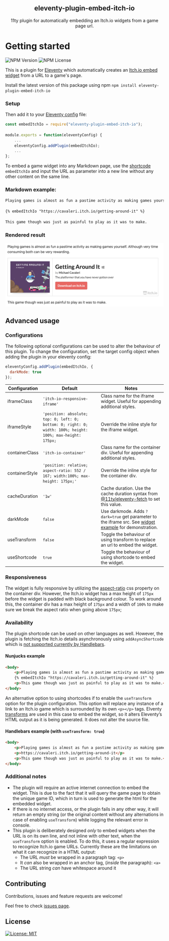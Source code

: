 <h2 align="center">eleventy-plugin-embed-itch-io</h2>
<p align="center">11ty plugin for automatically embedding an Itch.io widgets from a game page url.</p>

# Getting started

![NPM Version](https://img.shields.io/npm/v/eleventy-plugin-embed-itch-io) ![NPM License](https://img.shields.io/npm/l/eleventy-plugin-embed-itch-io)

This is a plugin for [Eleventy](https://www.11ty.dev/) which automatically creates an [Itch.io embed widget](https://itch.io/docs/creators/widget) from a URL to a game's page.

Install the latest version of this package using npm `npm install eleventy-plugin-embed-itch-io`

### Setup

Then add it to your [Eleventy config](https://www.11ty.dev/docs/config/) file:

```js
const embedItchIo = require("eleventy-plugin-embed-itch-io");

module.exports = function(eleventyConfig) {
    ...
    eleventyConfig.addPlugin(embedItchIo);
    ...
};
```

To embed a game widget into any Markdown page, use the [shortcode](https://www.11ty.dev/docs/shortcodes/) `embedItchIo` and input the URL as parameter into a new line without any other content on the same line.

### Markdown example:

```markdown
Playing games is almost as fun a pastime activity as making games yourself. Although very time consuming both can be very rewarding.

{% embedItchIo "https://cavaleri.itch.io/getting-around-it" %}

This game though was just as painful to play as it was to make.
```

### Rendered result
![Itch.io widget for the game: Getting Around It](/documentation/embedded.png)

## Advanced usage

### Configurations
The following optional configurations can be used to alter the behaviour of this plugin. To change the configuration, set the target config object when adding the plugin in your eleventy config:

```js
eleventyConfig.addPlugin(embedItchIo, {
  darkMode: true
});
```

| Configuration  | Default                                                                                                    | Notes                                                                                                                                                             |
|----------------|------------------------------------------------------------------------------------------------------------|-------------------------------------------------------------------------------------------------------------------------------------------------------------------|
| iframeClass    | `'itch-io-responsive-iframe'`                                                                              | Class name for the iframe widget. Useful for appending additional styles.                                                                                         |
| iframeStyle    | `'position: absolute; top: 0; left: 0; bottom: 0; right: 0; width: 100%; height: 100%; max-height: 175px;` | Override the inline style for the iframe widget.                                                                                                                  |
| containerClass | `'itch-io-container'`                                                                                      | Class name for the container div. Useful for appending additional styles.                                                                                         |
| containerStyle | `'position: relative; aspect-ratio: 552 / 167; width:100%; max-height: 175px;'`                            | Override the inline style for the container div.                                                                                                                  |
| cacheDuration  | `'1w'`                                                                                                     | Cache duration. Use the cache duration syntax from  [@11ty/eleventy-fetch](https://www.11ty.dev/docs/plugins/fetch/#change-the-cache-duration) to set this value. |
| darkMode       | `false`                                                                                                    |   Use darkmode. Adds `?dark=true` get parameter to the iframe src. See [widget example](https://itch.io/docs/creators/widget) for demonstration.                  |
| useTransform    | `false`                                                                                                    | Toggle the behaviour of using transform to replace an url to embed the widget.                                                                                         |
| useShortcode    | `true`                                                                                                     | Toggle the behaviour of using shortcode to embed the widget.                                                                                         |

### Responsiveness
The widget is fully responsive by utilizing the [aspect-ratio](https://developer.mozilla.org/en-US/docs/Web/CSS/aspect-ratio]) css property on the container div. However, the Itch.io widget has a max height of `175px` before the widget is padded with black background colour. To work around this, the container div has a max height of `175px` and a width of `100%` to make sure we break the aspect ratio when going above `175px`;

### Availability

The plugin shortcode can be used on other languages as well. However, the plugin is fetching the Itch.io details asynchronously using `addAsyncShortcode` which is [not supported currently by Handlebars](https://www.11ty.dev/docs/shortcodes/).

#### Nunjucks example

```html
<body>
    <p>Playing games is almost as fun a pastime activity as making games yourself. Although very time consuming both can be very rewarding.</p>
    {% embedItchIo "https://cavaleri.itch.io/getting-around-it" %}
    <p>This game though was just as painful to play as it was to make.</p>
</body>
```

An alternative option to using shortcodes if to enable the `useTransform` option for the plugin configuration.  This option will replace any instance of a link to an Itch.io game which is surrounded by its own `<p></p>` tags. Elventy [transforms](https://www.11ty.dev/docs/config/#transforms) are used in this case to embed the widget, so it alters Eleventy’s HTML output as it is being generated. It does not alter the source file.

#### Handlebars example (with `useTransform: true`)
```html
<body>
    <p>Playing games is almost as fun a pastime activity as making games yourself. Although very time consuming both can be very rewarding.</p>
    <p>https://cavaleri.itch.io/getting-around-it</p>
    <p>This game though was just as painful to play as it was to make.</p>
</body>
```

### Additional notes

- The plugin will require an active internet connection to embed the widget. This is due to the fact that it will query the game page to obtain the unique game ID, which in turn is used to generate the html for the embedded widget.
- If there is no internet access, or the plugin fails in any other way, it will return an empty string (or the original content without any alternations in case of enabling `useTransform`) while logging the relevant error in console.
- This plugin is deliberately designed _only_ to embed widgets when the URL is on its own line, and not inline with other text, when the `useTransform` option is enabled. To do this, it uses a regular expression to recognize Itch.io game URLs. Currently these are the limitations on what it can recognize in a HTML output:
  - The URL *must* be wrapped in a paragraph tag: `<p>`
  - It *can* also be wrapped in an anchor tag, (*inside* the paragraph): `<a>`
  - The URL string *can* have whitespace around it

## Contributing

Contributions, issues and feature requests are welcome!

Feel free to check [issues page](https://github.com/CavaleriDK/eleventy-plugin-embed-itch-io/issues).

## License

[![License: MIT](https://img.shields.io/badge/License-MIT-yellow.svg)](./LICENSE.md) 